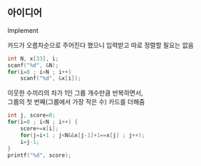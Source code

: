 ## 아이디어
Implement

카드가 오름차순으로 주어진다 했으니 입력받고 따로 정렬할 필요는 없음
```c
int N, x[33], i;
scanf("%d", &N);
for(i=0 ; i<N ; i++)
	scanf("%d", &x[i]);
```
이웃한 수끼리의 차가 1인 그룹 개수만큼 반복하면서,  
그룹의 첫 번째(그룹에서 가장 작은 수) 카드를 더해줌
```c
int j, score=0;
for(i=0 ; i<N ; i++) {
	score+=x[i];
	for(j=i+1 ; j<N&&x[j-1]+1==x[j] ; j++);
	i=j-1;
}
printf("%d", score);
```